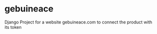 gebuineace
==========

Django Project for a website gebuineace.com to connect the product with its token

